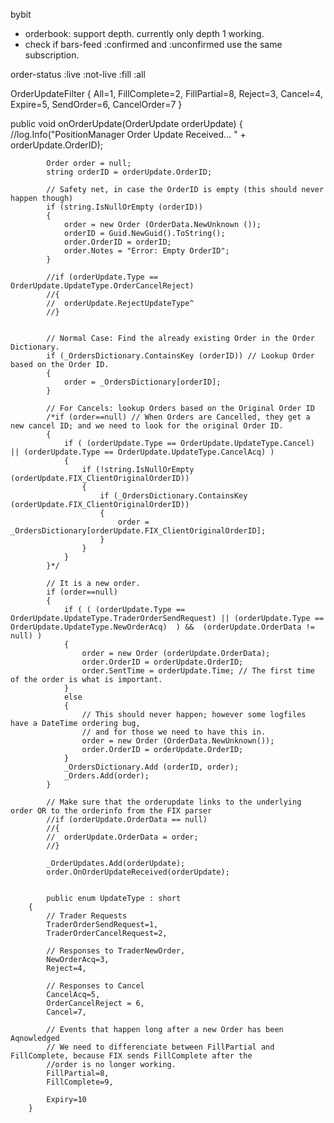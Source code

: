 


bybit
- orderbook: support depth. currently only depth 1 working.
- check if bars-feed :confirmed and :unconfirmed use the same subscription.




order-status
 :live
 :not-live
 :fill
 :all

OrderUpdateFilter
{
    All=1,
	FillComplete=2,
	FillPartial=8,
	Reject=3,
	Cancel=4,
	Expire=5,
	SendOrder=6,
	CancelOrder=7
}

public void onOrderUpdate(OrderUpdate orderUpdate)
		{
			//log.Info("PositionManager Order Update Received... " + orderUpdate.OrderID);
			
			Order order = null;
			string orderID = orderUpdate.OrderID;
			
			// Safety net, in case the OrderID is empty (this should never happen though)
			if (string.IsNullOrEmpty (orderID))
			{
				order = new Order (OrderData.NewUnknown ());
				orderID = Guid.NewGuid().ToString();
				order.OrderID = orderID;
				order.Notes = "Error: Empty OrderID";
			}
			
			//if (orderUpdate.Type == OrderUpdate.UpdateType.OrderCancelReject)
			//{
			//	orderUpdate.RejectUpdateType^
			//}
			
			
			// Normal Case: Find the already existing Order in the Order Dictionary.
			if (_OrdersDictionary.ContainsKey (orderID)) // Lookup Order based on the Order ID.
			{
				order = _OrdersDictionary[orderID];
			}
			
			// For Cancels: lookup Orders based on the Original Order ID
			/*if (order==null) // When Orders are Cancelled, they get a new cancel ID; and we need to look for the original Order ID.
			{
				if ( (orderUpdate.Type == OrderUpdate.UpdateType.Cancel) || (orderUpdate.Type == OrderUpdate.UpdateType.CancelAcq) )
				{
					if (!string.IsNullOrEmpty (orderUpdate.FIX_ClientOriginalOrderID))
					{
						if (_OrdersDictionary.ContainsKey (orderUpdate.FIX_ClientOriginalOrderID))
						{
							order = _OrdersDictionary[orderUpdate.FIX_ClientOriginalOrderID];
						}
					}
				}
			}*/
				
			// It is a new order.			
			if (order==null)
			{
				if ( ( (orderUpdate.Type == OrderUpdate.UpdateType.TraderOrderSendRequest) || (orderUpdate.Type == OrderUpdate.UpdateType.NewOrderAcq)  ) &&  (orderUpdate.OrderData != null) )
				{
					order = new Order (orderUpdate.OrderData);
					order.OrderID = orderUpdate.OrderID;
					order.SentTime = orderUpdate.Time; // The first time of the order is what is important.
				}
				else
				{
					// This should never happen; however some logfiles have a DateTime ordering bug,
					// and for those we need to have this in.
					order = new Order (OrderData.NewUnknown());
					order.OrderID = orderUpdate.OrderID;
				}
				_OrdersDictionary.Add (orderID, order);
				_Orders.Add(order);
			}
			
			// Make sure that the orderupdate links to the underlying order OR to the orderinfo from the FIX parser
			//if (orderUpdate.OrderData == null)
			//{
			//	orderUpdate.OrderData = order;
			//}

			_OrderUpdates.Add(orderUpdate);
			order.OnOrderUpdateReceived(orderUpdate);


            public enum UpdateType : short
		{
			// Trader Requests
			TraderOrderSendRequest=1,
			TraderOrderCancelRequest=2,
			
			// Responses to TraderNewOrder,
			NewOrderAcq=3,
			Reject=4,
			
			// Responses to Cancel
			CancelAcq=5,
			OrderCancelReject = 6,
			Cancel=7,
			
			// Events that happen long after a new Order has been Aqnowledged
			// We need to differenciate between FillPartial and FillComplete, because FIX sends FillComplete after the
			//order is no longer working.
			FillPartial=8,
			FillComplete=9,
			
			Expiry=10
		}